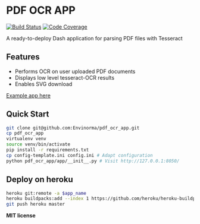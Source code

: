 # PDF OCR APP

[![Build Status](https://github.com/envinorma/pdf_ocr_app/workflows/Test%20and%20Lint/badge.svg)](https://github.com/envinorma/pdf_ocr_app/actions)
[![Code Coverage](https://codecov.io/gh/envinorma/pdf_ocr_app/branch/main/graph/badge.svg)](https://codecov.io/gh/envinorma/pdf_ocr_app)

A ready-to-deploy Dash application for parsing PDF files with Tesseract

## Features

- Performs OCR on user uploaded PDF documents
- Displays low level tesseract-OCR results
- Enables SVG download

[Example app here](https://pdf-envinorma.herokuapp.com/)

## Quick Start

```bash
git clone git@github.com:Envinorma/pdf_ocr_app.git
cp pdf_ocr_app
virtualenv venv
source venv/bin/activate
pip install -r requirements.txt
cp config-template.ini config.ini # Adapt configuration
python pdf_ocr_app/app/__init__.py # Visit http://127.0.0.1:8050/
```

## Deploy on heroku

```bash
heroku git:remote -a $app_name
heroku buildpacks:add --index 1 https://github.com/heroku/heroku-buildpack-apt
git push heroku master
```

**MIT license**
